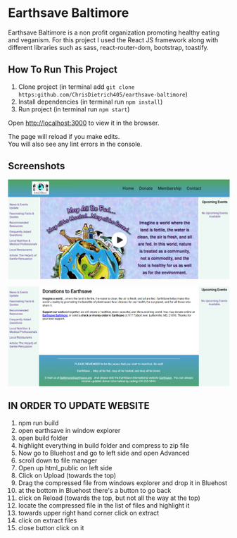 # Earthsave Baltimore

Earthsave Baltimore is a non profit organization promoting healthy eating and
veganism. For this project I used the React JS framework along with different libraries such as sass, react-router-dom, bootstrap, toastify. 

## How To Run This Project

1. Clone project (in terminal add `git clone https:github.com/ChrisDietrich405/earthsave-baltimore`)
2. Install dependencies (in terminal run `npm install`)
3. Run project (in terminal run `npm start`)


Open [http://localhost:3000](http://localhost:3000) to view it in the browser.

The page will reload if you make edits.\
You will also see any lint errors in the console.
## Screenshots 


![](src/assets/images/githubreadme1.png)


![](src/assets/images/githubreadme2.png)


## IN  ORDER TO UPDATE WEBSITE
 1. npm run build 
 2. open earthsave in window explorer
 3. open build folder
 4. highlight everything in build folder and compress to zip file
 5. Now go to Bluehost and go to left side and open Advanced
 6. scroll down to file manager
 7. Open up html_public on left side
 8. Click on Upload (towards the top)
 9. Drag the compressed file from windows explorer and drop it in Bluehost
 10. at the bottom in Bluehost there's a button to go back 
 11. click on Reload (towards the top, but not all the way at the top)
 12. locate the compressed file in the list of files and highlight it
 13. towards upper right hand corner click on extract
 14. click on extract files
 15. close button click on it